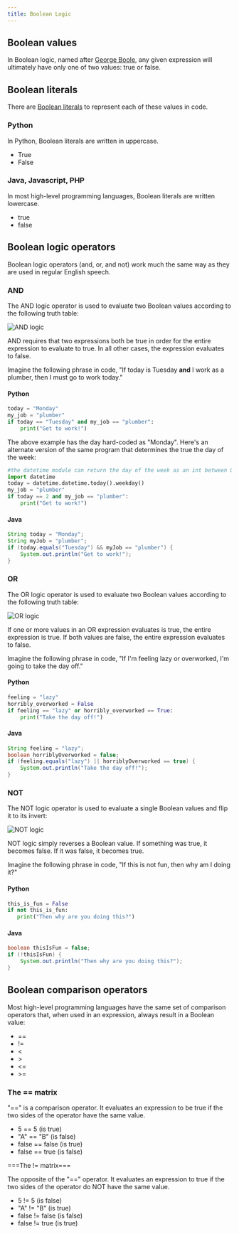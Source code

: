 ```yaml
---
title: Boolean Logic
---
```


## Boolean values

In Boolean logic, named after [George
Boole](https://wikipedia.org/George_Boole), any given expression will
ultimately have only one of two values: true or false.

## Boolean literals

There are [Boolean literals](./variables-literals-expressions#boolean-literals)
to represent each of these values in code.

### Python

In Python, Boolean literals are written in uppercase.

- True
- False

### Java, Javascript, PHP

In most high-level programming languages, Boolean literals are written
lowercase.

- true
- false

## Boolean logic operators

Boolean logic operators (and, or, and not) work much the same way as
they are used in regular English speech.

### AND

The AND logic operator is used to evaluate two Boolean values according
to the following truth table:

![AND logic](../assets/boolean-logic/And_logic_truth_table.png)

AND requires that two expressions both be true in order for the entire
expression to evaluate to true. In all other cases, the expression
evaluates to false.

Imagine the following phrase in code, \"If today is Tuesday **and** I
work as a plumber, then I must go to work today.\"

#### Python

```python
today = "Monday"
my_job = "plumber"
if today == "Tuesday" and my_job == "plumber":
    print("Get to work!")
```

The above example has the day hard-coded as \"Monday\". Here\'s an
alternate version of the same program that determines the true the day
of the week:

```python
#the datetime module can return the day of the week as an int between 0 to 6, representing the days from Monday to Sunday
import datetime
today = datetime.datetime.today().weekday()
my_job = "plumber"
if today == 2 and my_job == "plumber":
    print("Get to work!")
```

#### Java

```java
String today = "Monday";
String myJob = "plumber";
if (today.equals("Tuesday") && myJob == "plumber") {
    System.out.println("Get to work!");
}
```

### OR

The OR logic operator is used to evaluate two Boolean values according
to the following truth table:

![OR logic](../assets/boolean-logic/Or_logic_truth_table.png)

If one or more values in an OR expression evaluates is true, the entire
expression is true. If both values are false, the entire expression
evaluates to false.

Imagine the following phrase in code, \"If I\'m feeling lazy or
overworked, I\'m going to take the day off.\"

#### Python

```python
feeling = "lazy"
horribly_overworked = False
if feeling == "lazy" or horribly_overworked == True:
    print("Take the day off!")
```

#### Java

```java
String feeling = "lazy";
boolean horriblyOverworked = false;
if (feeling.equals("lazy") || horriblyOverworked == true) {
    System.out.println("Take the day off!");
}
```

### NOT

The NOT logic operator is used to evaluate a single Boolean values and
flip it to its invert:

![NOT logic](../assets/boolean-logic/Not_logic_truth_table.png)

NOT logic simply reverses a Boolean value. If something was true, it
becomes false. If it was false, it becomes true.

Imagine the following phrase in code, "If this is not fun, then why am
I doing it?"

#### Python

```python
this_is_fun = False
if not this_is_fun:
   print("Then why are you doing this?")
```

#### Java

```java
boolean thisIsFun = false;
if (!thisIsFun) {
    System.out.println("Then why are you doing this?");
}
```

## Boolean comparison operators

Most high-level programming languages have the same set of comparison
operators that, when used in an expression, always result in a Boolean
value:

- ==
- !=
- \<
- \>
- \<=
- \>=

### The == matrix

"==" is a comparison operator. It evaluates an expression to be true if
the two sides of the operator have the same value.

- 5 == 5 (is true)
- \"A\" == \"B\" (is false)
- false == false (is true)
- false == true (is false)

===The != matrix===

The opposite of the "==" operator. It evaluates an expression to true if
the two sides of the operator do NOT have the same value.

- 5 != 5 (is false)
- \"A\" != \"B\" (is true)
- false != false (is false)
- false != true (is true)
